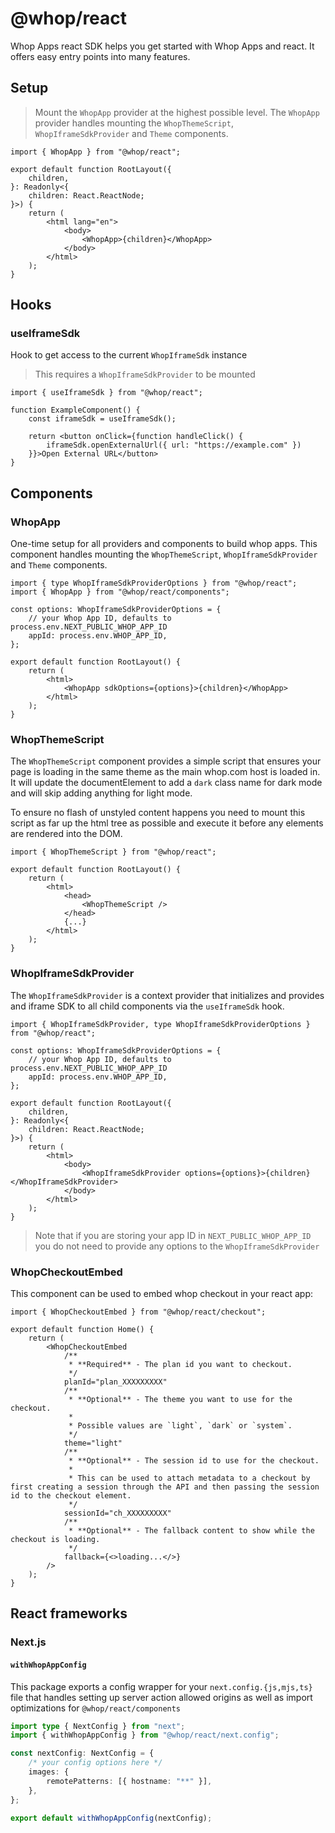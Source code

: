 # @whop/react

Whop Apps react SDK helps you get started with Whop Apps and react. It offers easy entry points into many features.

## Setup

> Mount the `WhopApp` provider at the highest possible level. The `WhopApp` provider handles mounting the `WhopThemeScript`, `WhopIframeSdkProvider` and `Theme` components.

```tsx app/layout.ts
import { WhopApp } from "@whop/react";

export default function RootLayout({
	children,
}: Readonly<{
	children: React.ReactNode;
}>) {
	return (
		<html lang="en">
			<body>
				<WhopApp>{children}</WhopApp>
			</body>
		</html>
	);
}
```

## Hooks

### useIframeSdk

Hook to get access to the current `WhopIframeSdk` instance

> This requires a `WhopIframeSdkProvider` to be mounted

```tsx
import { useIframeSdk } from "@whop/react";

function ExampleComponent() {
	const iframeSdk = useIframeSdk();

	return <button onClick={function handleClick() {
		iframeSdk.openExternalUrl({ url: "https://example.com" })
	}}>Open External URL</button>
}
```

## Components

### WhopApp

One-time setup for all providers and components to build whop apps. This component handles mounting the `WhopThemeScript`, `WhopIframeSdkProvider` and `Theme` components.

```tsx app/layout.ts
import { type WhopIframeSdkProviderOptions } from "@whop/react";
import { WhopApp } from "@whop/react/components";

const options: WhopIframeSdkProviderOptions = {
	// your Whop App ID, defaults to process.env.NEXT_PUBLIC_WHOP_APP_ID
	appId: process.env.WHOP_APP_ID,
};

export default function RootLayout() {
	return (
		<html>
			<WhopApp sdkOptions={options}>{children}</WhopApp>
		</html>
	);
}
```

### WhopThemeScript

The `WhopThemeScript` component provides a simple script that ensures your page is loading in the same theme as the main whop.com host is loaded in. It will update the documentElement to add a `dark` class name for dark mode and will skip adding anything for light mode.

To ensure no flash of unstyled content happens you need to mount this script as far up the html tree as possible and execute it before any elements are rendered into the DOM.

```tsx app/layout.ts
import { WhopThemeScript } from "@whop/react";

export default function RootLayout() {
	return (
		<html>
			<head>
				<WhopThemeScript />
			</head>
			{...}
		</html>
	);
}
```

### WhopIframeSdkProvider

The `WhopIframeSdkProvider` is a context provider that initializes and provides and iframe SDK to all child components via the `useIframeSdk` hook.

```tsx app/layout.ts
import { WhopIframeSdkProvider, type WhopIframeSdkProviderOptions } from "@whop/react";

const options: WhopIframeSdkProviderOptions = {
	// your Whop App ID, defaults to process.env.NEXT_PUBLIC_WHOP_APP_ID
	appId: process.env.WHOP_APP_ID,
};

export default function RootLayout({
	children,
}: Readonly<{
	children: React.ReactNode;
}>) {
	return (
		<html>
			<body>
				<WhopIframeSdkProvider options={options}>{children}</WhopIframeSdkProvider>
			</body>
		</html>
	);
}
```

> Note that if you are storing your app ID in `NEXT_PUBLIC_WHOP_APP_ID` you do not need to provide any options to the `WhopIframeSdkProvider`

### WhopCheckoutEmbed

This component can be used to embed whop checkout in your react app:

```tsx
import { WhopCheckoutEmbed } from "@whop/react/checkout";

export default function Home() {
	return (
		<WhopCheckoutEmbed
			/**
			 * **Required** - The plan id you want to checkout.
			 */
			planId="plan_XXXXXXXXX"
			/**
			 * **Optional** - The theme you want to use for the checkout.
			 *
			 * Possible values are `light`, `dark` or `system`.
			 */
			theme="light"
			/**
			 * **Optional** - The session id to use for the checkout.
			 *
			 * This can be used to attach metadata to a checkout by first creating a session through the API and then passing the session id to the checkout element.
			 */
			sessionId="ch_XXXXXXXXX"
			/**
			 * **Optional** - The fallback content to show while the checkout is loading.
			 */
			fallback={<>loading...</>}
		/>
	);
}
```

## React frameworks

### Next.js

#### `withWhopAppConfig`

This package exports a config wrapper for your `next.config.{js,mjs,ts}` file that handles setting up server action allowed origins as well as import optimizations for `@whop/react/components`

```ts
import type { NextConfig } from "next";
import { withWhopAppConfig } from "@whop/react/next.config";

const nextConfig: NextConfig = {
	/* your config options here */
	images: {
		remotePatterns: [{ hostname: "**" }],
	},
};

export default withWhopAppConfig(nextConfig);
```
